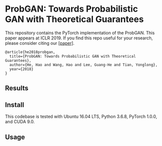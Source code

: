 # ProbGAN: Towards Probabilistic GAN with Theoretical Guarantees
This repository contains the PyTorch implementation of the ProbGAN. 
This paper appears at ICLR 2019.
If you find this repo useful for your research, please consider citing our [[paper]](https://openreview.net/forum?id=H1l7bnR5Ym).

```
@article{he2018probgan,
  title={ProbGAN: Towards Probabilistic GAN with Theoretical Guarantees},
  author={He, Hao and Wang, Hao and Lee, Guang-He and Tian, Yonglong},
  year={2018}
}
```

## Results



## Install
This codebase is tested with Ubuntu 16.04 LTS, Python 3.6.8, PyTorch 1.0.0, and CUDA 9.0.

## Usage

